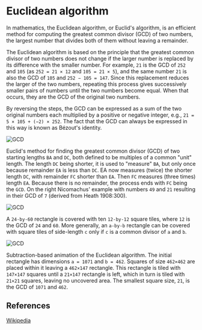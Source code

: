 # Euclidean algorithm

In mathematics, the Euclidean algorithm, or Euclid's algorithm, 
is an efficient method for computing the greatest common divisor 
(GCD) of two numbers, the largest number that divides both of 
them without leaving a remainder.

The Euclidean algorithm is based on the principle that the 
greatest common divisor of two numbers does not change if 
the larger number is replaced by its difference with the 
smaller number. For example, `21` is the GCD of `252` and 
`105` (as `252 = 21 × 12` and `105 = 21 × 5`), and the same 
number `21` is also the GCD of `105` and `252 − 105 = 147`. 
Since this replacement reduces the larger of the two numbers, 
repeating this process gives successively smaller pairs of 
numbers until the two numbers become equal. 
When that occurs, they are the GCD of the original two numbers. 

By reversing the steps, the GCD can be expressed as a sum of 
the two original numbers each multiplied by a positive or 
negative integer, e.g., `21 = 5 × 105 + (−2) × 252`. 
The fact that the GCD can always be expressed in this way is 
known as Bézout's identity.

![GCD](https://upload.wikimedia.org/wikipedia/commons/3/37/Euclid%27s_algorithm_Book_VII_Proposition_2_3.png)

Euclid's method for finding the greatest common divisor (GCD) 
of two starting lengths `BA` and `DC`, both defined to be 
multiples of a common "unit" length. The length `DC` being 
shorter, it is used to "measure" `BA`, but only once because 
remainder `EA` is less than `DC`. EA now measures (twice) 
the shorter length `DC`, with remainder `FC` shorter than `EA`. 
Then `FC` measures (three times) length `EA`. Because there is 
no remainder, the process ends with `FC` being the `GCD`. 
On the right Nicomachus' example with numbers `49` and `21` 
resulting in their GCD of `7` (derived from Heath 1908:300).

![GCD](https://upload.wikimedia.org/wikipedia/commons/7/74/24x60.svg)

A `24-by-60` rectangle is covered with ten `12-by-12` square 
tiles, where `12` is the GCD of `24` and `60`. More generally, 
an `a-by-b` rectangle can be covered with square tiles of 
side-length `c` only if `c` is a common divisor of `a` and `b`.

![GCD](https://upload.wikimedia.org/wikipedia/commons/1/1c/Euclidean_algorithm_1071_462.gif)

Subtraction-based animation of the Euclidean algorithm. 
The initial rectangle has dimensions `a = 1071` and `b = 462`. 
Squares of size `462×462` are placed within it leaving a 
`462×147` rectangle. This rectangle is tiled with `147×147` 
squares until a `21×147` rectangle is left, which in turn is 
tiled with `21×21` squares, leaving no uncovered area. 
The smallest square size, `21`, is the GCD of `1071` and `462`.

## References

[Wikipedia](https://en.wikipedia.org/wiki/Euclidean_algorithm)
